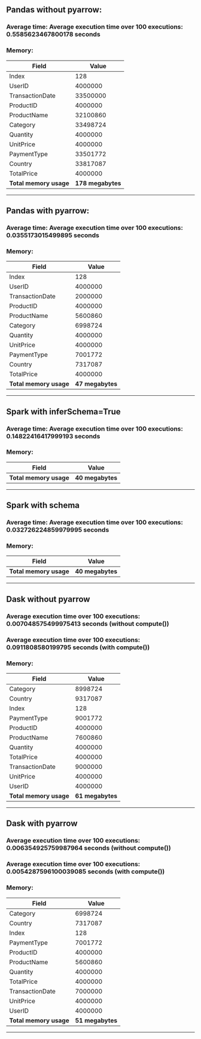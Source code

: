 ## Pandas without pyarrow:

### Average time: Average execution time over 100 executions: 0.5585623467800178 seconds

### Memory:

| Field                  | Value             |
|------------------------|-------------------|
| Index                  | 128               |
| UserID                 | 4000000           |
| TransactionDate        | 33500000          |
| ProductID              | 4000000           |
| ProductName            | 32100860          |
| Category               | 33498724          |
| Quantity               | 4000000           |
| UnitPrice              | 4000000           |
| PaymentType            | 33501772          |
| Country                | 33817087          |
| TotalPrice             | 4000000           |
| **Total memory usage** | **178 megabytes** |

---

## Pandas with pyarrow:

### Average time: Average execution time over 100 executions: 0.0355173015499895 seconds

### Memory:

| Field                  | Value            |
|------------------------|------------------|
| Index                  | 128              |
| UserID                 | 4000000          |
| TransactionDate        | 2000000          |
| ProductID              | 4000000          |
| ProductName            | 5600860          |
| Category               | 6998724          |
| Quantity               | 4000000          |
| UnitPrice              | 4000000          |
| PaymentType            | 7001772          |
| Country                | 7317087          |
| TotalPrice             | 4000000          |
| **Total memory usage** | **47 megabytes** |

---

## Spark with inferSchema=True

### Average time: Average execution time over 100 executions: 0.14822416417999193 seconds

### Memory:

| Field                  | Value            |
|------------------------|------------------|
| **Total memory usage** | **40 megabytes** |

---

## Spark with schema

### Average time: Average execution time over 100 executions: 0.032726224859979995 seconds

### Memory:

| Field                  | Value            |
|------------------------|------------------|
| **Total memory usage** | **40 megabytes** |

---

## Dask without pyarrow

### Average execution time over 100 executions: 0.007048575499975413 seconds (without compute())

### Average execution time over 100 executions: 0.0911808580199795 seconds (with compute())

### Memory:

| Field                  | Value            |
|------------------------|------------------|
| Category               | 8998724          |
| Country                | 9317087          |
| Index                  | 128              |
| PaymentType            | 9001772          |
| ProductID              | 4000000          |
| ProductName            | 7600860          |
| Quantity               | 4000000          |
| TotalPrice             | 4000000          |
| TransactionDate        | 9000000          |
| UnitPrice              | 4000000          |
| UserID                 | 4000000          |
| **Total memory usage** | **61 megabytes** |

---

## Dask with pyarrow

### Average execution time over 100 executions: 0.006354925759987964 seconds (without compute())

### Average execution time over 100 executions: 0.0054287596100039085 seconds (with compute())

### Memory:

| Field                  | Value            |
|------------------------|------------------|
| Category               | 6998724          |
| Country                | 7317087          |
| Index                  | 128              |
| PaymentType            | 7001772          |
| ProductID              | 4000000          |
| ProductName            | 5600860          |
| Quantity               | 4000000          |
| TotalPrice             | 4000000          |
| TransactionDate        | 7000000          |
| UnitPrice              | 4000000          |
| UserID                 | 4000000          |
| **Total memory usage** | **51 megabytes** |

---


